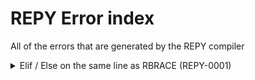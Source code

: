 # REPY Error index

All of the errors that are generated by the REPY compiler

<details><summary>Elif / Else on the same line as RBRACE (REPY-0001)</summary>
Incorrect:

```repy
if x < 0 {
    pass
} elif x > 0 {     <---- REPY-0001
    pass
} else {           <---- REPY-0001
    pass
}
```
Correct:

```repy
if x < 0 {
    pass
}
elif x > 0 {
    pass
}
else {
    pass
}
</details>
